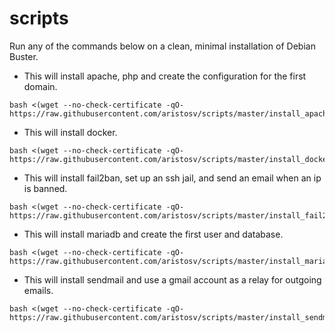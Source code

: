 # scripts

Run any of the commands below on a clean, minimal installation of Debian Buster.

- This will install apache, php and create the configuration for the first domain.
```
bash <(wget --no-check-certificate -qO- https://raw.githubusercontent.com/aristosv/scripts/master/install_apache)
```
- This will install docker.
```
bash <(wget --no-check-certificate -qO- https://raw.githubusercontent.com/aristosv/scripts/master/install_docker)
```
- This will install fail2ban, set up an ssh jail, and send an email when an ip is banned.
```
bash <(wget --no-check-certificate -qO- https://raw.githubusercontent.com/aristosv/scripts/master/install_fail2ban)
```
- This will install mariadb and create the first user and database.
```
bash <(wget --no-check-certificate -qO- https://raw.githubusercontent.com/aristosv/scripts/master/install_mariadb)
```
- This will install sendmail and use a gmail account as a relay for outgoing emails.
```
bash <(wget --no-check-certificate -qO- https://raw.githubusercontent.com/aristosv/scripts/master/install_sendmail)
```
